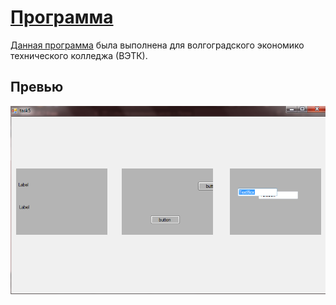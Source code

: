 # [Программа](/)

[Данная программа](/) была выполнена для волгоградского экономико технического колледжа (ВЭТК).

## Превью

[![Превью](img/preview.png)](/)
